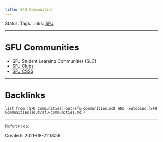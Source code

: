 ```yaml
---
title: SFU Communities
---
```

Status: 
Tags: 
Links: [SFU](out/sfu.md)
___
# SFU Communities
- [SFU Student Learning Communities (SLC)](out/sfu-student-learning-communities-slc.md)
- [SFU Clubs](out/sfu-clubs.md)
- [SFU CSSS](out/sfu-csss.md)
___
# Backlinks
```dataview
list from [SFU Communities](out/sfu-communities.md) AND !outgoing([SFU Communities](out/sfu-communities.md))
```
___
References:

Created:: 2021-08-22 18:59
